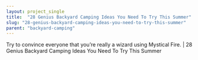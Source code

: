 ```yaml
---
layout: project_single
title:  "28 Genius Backyard Camping Ideas You Need To Try This Summer"
slug: "28-genius-backyard-camping-ideas-you-need-to-try-this-summer"
parent: "backyard-camping"
---
```

Try to convince everyone that you’re really a wizard using Mystical Fire. | 28 Genius Backyard Camping Ideas You Need To Try This Summer